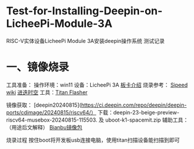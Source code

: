 # Test-for-Installing-Deepin-on-LicheePi-Module-3A
RISC-V实体设备LicheePi Module 3A安装deepin操作系统 测试记录
# 一、镜像烧录
工具准备：
操作环境：win11  设备：LicheePi 3A
[板卡介绍](https://wiki.sipeed.com/hardware/zh/lichee/K1/lpi3a/1_intro.html)
烧录参考：
[Sipeed wiki](https://wiki.sipeed.com/hardware/zh/lichee/K1/lpi3a/3_burn_image.html)
[进迭时空](https://developer.spacemit.com/documentation?token=O6wlwlXcoiBZUikVNh2cczhin5d)
工具：[Titan Flasher](https://cloud.spacemit.com/prod-api/release/download/tools?token=titantools_for_windows_X86_X64)

镜像获取：
[deepin20240815](https://ci.deepin.com/repo/deepin/deepin-ports/cdimage/20240815/riscv64/）
下载：deepin-23-beige-preview-riscv64-musebox-20240815-115503.
  及  uboot-k1-spacemit.zip
辅助工具：（用途后文解释）
[Bianbu镜像包](https://archive.spacemit.com/image/k1/version/bianbu/v2.0rc2/)

烧录过程
按住boot将开发板usb连接电脑，使用titan扫描设备能扫描到即可
